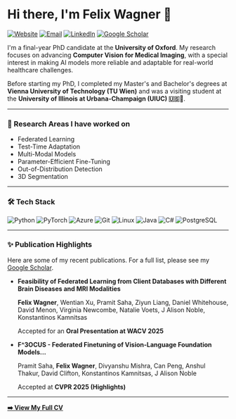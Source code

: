 # Hi there, I'm Felix Wagner 👋

<p>
  <a href="https://felixwagner.net"><img src="https://img.shields.io/badge/Website-blue?style=for-the-badge&logo=google-chrome&logoColor=white" alt="Website"/></a>
  <a href="mailto:felix.wagner@eng.ox.ac.uk"><img src="https://img.shields.io/badge/Email-D14836?style=for-the-badge&logo=gmail&logoColor=white" alt="Email"/></a>
  <a href="https://www.linkedin.com/in/wagner-felix"><img src="https://img.shields.io/badge/LinkedIn-0077B5?style=for-the-badge&logo=linkedin&logoColor=white" alt="LinkedIn"/></a>
  <a href="https://scholar.google.com/citations?hl=en&user=VC3rTrAAAAAJ"><img src="https://img.shields.io/badge/Google_Scholar-4285F4?style=for-the-badge&logo=google-scholar&logoColor=white" alt="Google Scholar"/></a>
</p>

I'm a final-year PhD candidate at the **University of Oxford**. My research focuses on advancing **Computer Vision for Medical Imaging**, with a special interest in making AI models more reliable and adaptable for real-world healthcare challenges.

Before starting my PhD, I completed my Master's and Bachelor's degrees at **Vienna University of Technology (TU Wien)** and was a visiting student at the **University of Illinois at Urbana-Champaign (UIUC) 🇺🇸🌽**.

---

### 🔭 Research Areas I have worked on

* Federated Learning
* Test-Time Adaptation
* Multi-Modal Models
* Parameter-Efficient Fine-Tuning
* Out-of-Distribution Detection
* 3D Segmentation

---

### 🛠️ Tech Stack

<p>
  <img src="https://img.shields.io/badge/Python-3776AB?style=for-the-badge&logo=python&logoColor=white" alt="Python"/>
  <img src="https://img.shields.io/badge/PyTorch-EE4C2C?style=for-the-badge&logo=pytorch&logoColor=white" alt="PyTorch"/>
  <img src="https://img.shields.io/badge/Azure-0078D4?style=for-the-badge&logo=microsoft-azure&logoColor=white" alt="Azure"/>
  <img src="https://img.shields.io/badge/Git-F05032?style=for-the-badge&logo=git&logoColor=white" alt="Git"/>
  <img src="https://img.shields.io/badge/Linux-FCC624?style=for-the-badge&logo=linux&logoColor=black" alt="Linux"/>
  <img src="https://img.shields.io/badge/Java-007396?style=for-the-badge&logo=java&logoColor=white" alt="Java"/>
  <img src="https://img.shields.io/badge/C%23-239120?style=for-the-badge&logo=c-sharp&logoColor=white" alt="C#"/>
  <img src="https://img.shields.io/badge/PostgreSQL-4169E1?style=for-the-badge&logo=postgresql&logoColor=white" alt="PostgreSQL"/>
</p>

---

### ✨ Publication Highlights

Here are some of my recent publications. For a full list, please see my [Google Scholar](https://scholar.google.com/citations?hl=en&user=VC3rTrAAAAAJ).

* **Feasibility of Federated Learning from Client Databases with Different Brain Diseases and MRI Modalities**

    **Felix Wagner**, Wentian Xu, Pramit Saha, Ziyun Liang, Daniel Whitehouse, David Menon, Virginia Newcombe, Natalie Voets, J Alison Noble, Konstantinos Kamnitsas
  
    Accepted for an **Oral Presentation at WACV 2025**
  
* **F^3OCUS - Federated Finetuning of Vision-Language Foundation Models...**

    Pramit Saha, **Felix Wagner**, Divyanshu Mishra, Can Peng, Anshul Thakur, David Clifton, Konstantinos Kamnitsas, J Alison Noble
  
    Accepted at **CVPR 2025 (Highlights)**

---

**[➡️ View My Full CV](https://felixwagner.net/assets/pdfs/resume_felix_wagner_website.pdf)**

<!--
**FelixWag/FelixWag** is a ✨ _special_ ✨ repository because its `README.md` (this file) appears on your GitHub profile.

Here are some ideas to get you started:

- 🔭 I’m currently working on ...
- 🌱 I’m currently learning ...
- 👯 I’m looking to collaborate on ...
- 🤔 I’m looking for help with ...
- 💬 Ask me about ...
- 📫 How to reach me: ...
- 😄 Pronouns: ...
- ⚡ Fun fact: ...
-->
